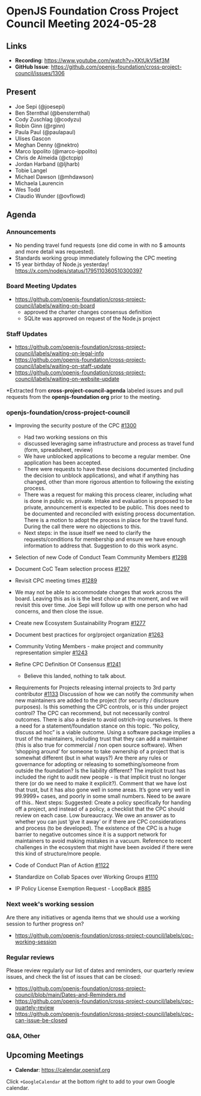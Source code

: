 # OpenJS Foundation Cross Project Council Meeting 2024-05-28

## Links

* **Recording**: https://www.youtube.com/watch?v=XKtUkV5kf3M
* **GitHub Issue**: https://github.com/openjs-foundation/cross-project-council/issues/1306

## Present

* Joe Sepi (@joesepi)
* Ben Sternthal (@bensternthal)
* Cody Zuschlag (@codyzu)
* Robin Ginn (@rginn)
* Paula Paul (@paulapaul)
* Ulises Gascon
* Meghan Denny (@nektro)
* Marco Ippolito (@marco-ippolito)
* Chris de Almeida (@ctcpip)
* Jordan Harband (@ljharb)
* Tobie Langel
* Michael Dawson (@mhdawson)
* Michaela Laurencin
* Wes Todd
* Claudio Wunder (@ovflowd)

## Agenda

### Announcements

-  No pending travel fund requests (one did come in with no $ amounts and more detail was requested). 
- Standards working group immediately following the CPC meeting
- 15 year birthday of Node.js yesterday! https://x.com/nodejs/status/1795110360510300397


### Board Meeting Updates

- https://github.com/openjs-foundation/cross-project-council/labels/waiting-on-board
  - approved the charter changes consensus definition
  - SQLite was approved on request of the Node.js project

### Staff Updates

- https://github.com/openjs-foundation/cross-project-council/labels/waiting-on-legal-info
- https://github.com/openjs-foundation/cross-project-council/labels/waiting-on-staff-update
- https://github.com/openjs-foundation/cross-project-council/labels/waiting-on-website-update

*Extracted from **cross-project-council-agenda** labeled issues and pull requests from the **openjs-foundation org** prior to the meeting.

### openjs-foundation/cross-project-council

* Improving the security posture of the CPC [#1300](https://github.com/openjs-foundation/cross-project-council/issues/1300)
  * Had two working sessions on this
  * discussed leveraging same infrastructure and process as travel fund (form, spreadsheet, review)
  * We have unblocked applications to become a regular member. One application has been accepted. 
  * There were requests to have these decisions documented (including the decision to unblock applications), and what if anything has changed, other than more rigorous attention to following the existing process.
  * There was a request for making this process clearer, including what is done in public vs. private. Intake and evaluation is proposed to be private, announcement is expected to be public. This does need to be documented and reconciled with existing process documentation. There is a motion to adopt the process in place for the travel fund. During the call there were no objections to this.
  * Next steps: in the issue itself we need to clarify the requests/conditions for membership and ensure we have enough information to address that. Suggestion to do this work async.

* Selection of new Code of Conduct Team Community Members [#1298](https://github.com/openjs-foundation/cross-project-council/issues/1298)

* Document CoC Team selection process [#1297](https://github.com/openjs-foundation/cross-project-council/issues/1297)

* Revisit CPC meeting times [#1289](https://github.com/openjs-foundation/cross-project-council/issues/1289)

* We may not be able to accommodate changes that work across the board. Leaving this as is is the best choice at the moment, and we will revisit this over time. 
Joe Sepi will follow up with one person who had concerns, and then close the issue.

* Create new Ecosystem Sustainability Program [#1277](https://github.com/openjs-foundation/cross-project-council/issues/1277)

* Document best practices for org/project organization [#1263](https://github.com/openjs-foundation/cross-project-council/issues/1263)

* Community Voting Members - make project and community representation simpler [#1243](https://github.com/openjs-foundation/cross-project-council/issues/1243)

* Refine CPC Definition Of Consensus  [#1241](https://github.com/openjs-foundation/cross-project-council/issues/1241)
  * Believe this landed, nothing to talk about.

* Requirements for Projects releasing internal projects to 3rd party contributor [#1133](https://github.com/openjs-foundation/cross-project-council/issues/1133)
Discussion of how we can notify the community when new maintainers are added to the project (for security / disclosure purposes). Is this something the CPC controls, or is this under project control? The CPC can recommend, but not necessarily control outcomes. There is also a desire to avoid ostrich-ing ourselves. Is there a need for a statement/foundation stance on this topic. “No policy, discuss ad hoc” is a viable outcome.
Using a software package implies a trust of the maintainers, including trust that they can add a maintainer (this is also true for commercial / non open source software). When ‘shopping around’ for someone to take ownership of a project that is somewhat different (but in what ways?)
Are there any rules or governance for adopting or releasing to something/someone from outside the foundation? Is the liability different? 
The implicit trust has included the right to audit new people - is that implicit trust no longer there (or do we need to make it explicit?). Comment that we have lost that trust, but it has also gone well in some areas. It’s gone very well in 99.9999+ cases, and poorly in some small numbers. Need to be aware of this.. 
Next steps: Suggested: Create a policy specifically for handing off a project, and instead of a policy, a checklist that the CPC should review on each case. Low bureaucracy. We owe an answer as to whether you can just ‘give it away’ or if there are CPC considerations and process (to be developed).
The existence of the CPC is a huge barrier to negative outcomes since it is a support network for maintainers to avoid making mistakes in a vacuum. Reference to recent challenges in the ecosystem that might have been avoided if there were this kind of structure/more people.

* Code of Conduct Plan of Action [#1122](https://github.com/openjs-foundation/cross-project-council/issues/1122)

* Standardize on Collab Spaces over Working Groups [#1110](https://github.com/openjs-foundation/cross-project-council/issues/1110)

* IP Policy License Exemption Request - LoopBack [#885](https://github.com/openjs-foundation/cross-project-council/issues/885)

### Next week's working session

Are there any initiatives or agenda items that we should use a working session to further progress on?
- https://github.com/openjs-foundation/cross-project-council/labels/cpc-working-session

### Regular reviews

Please review regularly our list of dates and reminders, our quarterly review issues, and check the list of issues that can be closed:

- https://github.com/openjs-foundation/cross-project-council/blob/main/Dates-and-Reminders.md
- https://github.com/openjs-foundation/cross-project-council/labels/cpc-quartely-review
- https://github.com/openjs-foundation/cross-project-council/labels/cpc-can-issue-be-closed

### Q&A, Other

## Upcoming Meetings

* **Calendar**: <https://calendar.openjsf.org>

Click `+GoogleCalendar` at the bottom right to add to your own Google calendar.
